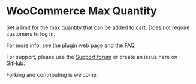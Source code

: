 WooCommerce Max Quantity
========================

Set a limit for the max quantity that can be added to cart. Does not require customers to log in.

For more info, see the [plugin web page](https://isabelcastillo.com/free-plugins/woocommerce-max-quantity) and the [FAQ](https://wordpress.org/plugins/woocommerce-max-quantity/faq/).

For support, please use the [Support forum](https://wordpress.org/support/plugin/woocommerce-max-quantity) or create an issue here on GitHub.

Forking and contributing is welcome.
